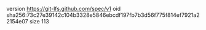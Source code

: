 version https://git-lfs.github.com/spec/v1
oid sha256:73c27e39142c104b3328e5846ebcdf197fb7b3d56f775f814ef7921a22154e07
size 113
